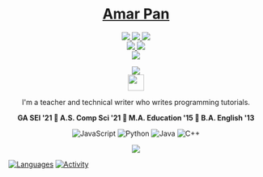
<!-- ![](https://img.shields.io/badge/-M-333?style=flat&logo=m) -->
<div align="center">
 
 <h1 align="center">
   <a href="https://www.linkedin.com/in/profpan396/">Amar Pan
      </a><br></a>
 </h1>
<!--  __'Professor Pan'__    -->
 
<!--  <img src="https://img.shields.io/badge/Linux_Mint-87CF3E?style=for-the-badge&logo=linux-mint&logoColor=white"><br> -->
 
  
 
<!--  <a href="https://www.github.com/amarpan/" target="_blank">
      <img src="https://img.shields.io/badge/-github.com/amarpan-orange?style=flat&logo=GitHub&logoColor=white">
 </a>  -->
 



<div align="center">
 <a href="https://profpan396.github.io" target="_blank">
        <img
          src="https://img.shields.io/badge/-profpan396.github.io-magenta?style=flat&logo=Blackberry&logoColor=black">
      </a>
 <a href="https://www.linkedin.com/in/profpan396/" target="_blank">
      <img src="https://img.shields.io/badge/-linkedin.com/in/profpan396-blue?style=flat&logo=Linkedin&logoColor=black">
 </a> 
 <a href="https://medium.com/@profpan396">
    <img src="https://img.shields.io/badge/-medium.com/@profpan396-pink?style=flat&logo=medium&logoColor=black">
 </a>
<br>
 <a href="https://www.github.com/profpan396/" target="_blank">
        <img
          src="https://img.shields.io/badge/-github.com/profpan396-junglegreen?style=flat&logo=GitHub&logoColor=black">
      </a>

 
  
 <a href="https://twitter.com/profpan396" target="_blank">
      <img src="https://img.shields.io/badge/-twitter.com/in/profpan396-skyblue?style=flat&logo=Twitter&logoColor=black">
 </a>
 <br>
 <a href="mailto:profpan396@gmail.com" target="_blank">
    <img src="https://img.shields.io/badge/-profpan396@gmail.com-aqua?style=flat&logo=Gmail&logoColor=black">
 </a>
 
![](https://visitor-badge.glitch.me/badge?page_id=amarpan.amarpan)
 <br>
 <a href="https://discord.com/users/chillylips76#4625" target="_blank" rel="noreferrer"><img src="https://raw.githubusercontent.com/danielcranney/readme-generator/main/public/icons/socials/discord.svg" width="32" height="32" /></a> 
    
 </div>
 

 
 
  
<!-- 📝Technical Writer | Front-End Web Developer | Linux Enthusiast :technologist: <br> -->
 I'm a teacher and technical writer who writes programming tutorials.
 
**GA SEI '21 🌟 A.S. Comp Sci '21 🌟 M.A. Education '15 🌟 B.A. English '13**


<!-- 👯 I’m looking to collaborate on ... -->
<!-- 🤔 I’m looking for help with ... -->
<!-- [![Anurag's GitHub stats](https://github-readme-stats.vercel.app/api?username=amarpan)](https://github.com/anuraghazra/github-readme-stats) -->
<!-- Technical Writing Tools: -->
<!-- 
![Git](https://img.shields.io/badge/-Git-333?style=flat&logo=git)
![Github](https://img.shields.io/badge/-Github-333?style=flat&logo=github)
![VSCode](https://img.shields.io/badge/-VS_Code-333?style=flat&logo=visualstudio) -->

![JavaScript](https://img.shields.io/badge/-JavaScript-333?style=flat&logo=javascript) 
![Python](https://img.shields.io/badge/-Python-333?style=flat&logo=python)
![Java](https://img.shields.io/badge/-Java-333?style=flat&logo=java)
![C++](https://img.shields.io/badge/-C++-333?style=flat&logo=cplusplus)

<!-- ![](https://img.shields.io/badge/-Materialize_CSS-333?style=flat&logo=materialdesign)
![Markdown](https://img.shields.io/badge/-Markdown-333?style=flat&logo=markdown) -->


![](https://img.shields.io/badge/Linux_Mint-87CF3E?style=for-the-badge&logo=linux-mint&logoColor=white)
<!-- ![](https://img.shields.io/badge/Markdown-1bddfe?style=for-the-badge&logo=markdown&logoColor=white) -->



 
 <!-- ![CSS3](https://img.shields.io/badge/-CSS-333?style=flat&logo=css3) -->
<!-- Others: --> 

<!-- ![](https://img.shields.io/badge/-Zoom-333?style=flat&logo=zoom)
![](https://img.shields.io/badge/-Slack-333?style=flat&logo=slack)
![](https://img.shields.io/badge/-Discord-333?style=flat&logo=discord)
![](https://img.shields.io/badge/-Trello-333?style=flat&logo=trello)
 ![](https://img.shields.io/badge/-Heroku-333?style=flat&logo=heroku)
![](https://img.shields.io/badge/-Replit-333?style=flat&logo=replit)
  ![](https://img.shields.io/badge/-Windows-333?style=flat&logo=windows)
    ![](https://img.shields.io/badge/-Canva-333?style=flat&logo=canva) -->
<!--![](https://visitor-badge.glitch.me/badge?page_id=sdkdeepa.sdk.deepa) -->
<!-- [![Top Langs](https://github-readme-stats.vercel.app/api/top-langs/?username=amarpan&layout=compact)](https://github.com/amarpan/)       -->  
<!-- ![](https://visitor-badge.glitch.me/badge?page_id=amarpan.amarpan) -->
<!-- ![](https://github-readme-streak-stats.herokuapp.com/?user=amarpan) -->
  </div>
  
  [![Languages](https://github-readme-stats.vercel.app/api/top-langs/?username=profpan396&theme=vue-dark&custom_title=Languages)](https://github.com/anuraghazra/github-readme-stats) [![Activity](https://github-readme-stats.vercel.app/api?username=profpan396&count_private=true&show_icons=true&include_all_commits=true&theme=vue-dark&custom_title=Activity)](https://github.com/anuraghazra/github-readme-stats)

  
  

